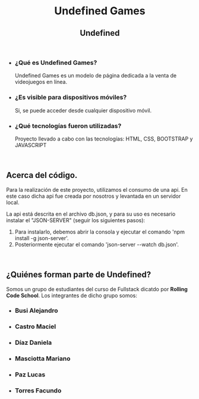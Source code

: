 <h1 align='center'> Undefined Games</h1>
<h2 align='center'> Undefined </h2>
</br>
<ul>
  <li>
    <h3>¿Qué es Undefined Games?</h3>
    <p>Undefined Games es un modelo de página dedicada a la venta de videojuegos en línea.</p>
  </li>
  <li>
    <h3>¿Es visible para dispositivos móviles?</h3>
    <p>Si, se puede acceder desde cualquier dispositivo móvil.</p>
  </li>
  <li>
    <h3>¿Qué tecnologías fueron utilizadas?</h3>
    <p>Proyecto llevado a cabo con las tecnologías: HTML, CSS, BOOTSTRAP y JAVASCRIPT</p>
  </li>
</ul>
</br>
<h2>Acerca del código.</h2>
<p>Para la realización de este proyecto, utilizamos el consumo de una api. En este caso dicha api fue creada por nosotros y levantada en un servidor local.</p>
<p>La api está descrita en el archivo db.json, y para su uso es necesario instalar el "JSON-SERVER" (seguir los siguientes pasos):</p>
<ol>
  <li>Para instalarlo, debemos abrir la consola y ejecutar el comando 'npm install -g json-server'. </li>
  <li>Posteriormente ejecutar el comando 'json-server --watch db.json'. </li>
</ol>
</br>
<h2>¿Quiénes forman parte de Undefined?</h2>
<p>Somos un grupo de estudiantes del curso de Fullstack dicatdo por <strong>Rolling Code School</strong>. Los integrantes de dicho grupo somos:</p>
<ul>
  <li>
    <h3>Busi Alejandro</h3>
  </li>
  <li>
    <h3>Castro Maciel</h3>
  </li>
  <li>
    <h3>Díaz Daniela</h3>
  </li>
  <li>
    <h3>Masciotta Mariano</h3>
  </li>
  <li>
    <h3>Paz Lucas</h3>
  </li>
  <li>
    <h3>Torres Facundo</h3>
  </li>
</ul>

